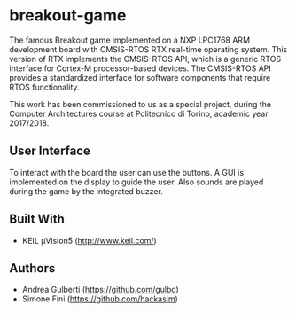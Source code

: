 # breakout-game
The famous Breakout game implemented on a NXP LPC1768 ARM development board with CMSIS-RTOS RTX real-time operating system. This version of RTX implements the CMSIS-RTOS API, which is a generic RTOS interface for Cortex-M processor-based devices. The CMSIS-RTOS API provides a standardized interface for software components that require RTOS functionality.

This work has been commissioned to us as a special project, during the Computer Architectures course at Politecnico di Torino, academic year 2017/2018.

## User Interface
To interact with the board the user can use the buttons. A GUI is implemented on the display to guide the user. Also sounds are played during the game by the integrated buzzer.

## Built With

- KEIL µVision5 (http://www.keil.com/)

## Authors

- Andrea Gulberti (https://github.com/gulbo)
- Simone Fini (https://github.com/hackasim)
